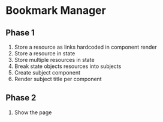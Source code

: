 # Bookmark Manager
## Phase 1
1. Store a resource as links hardcoded in component render
1. Store a resource in state
1. Store multiple resources in state
1. Break state objects resources into subjects
1. Create subject component
1. Render subject title per component

<!-- 1. Store Links in a ... flat.json (and store in github?) -->

## Phase 2
1. Show the page
